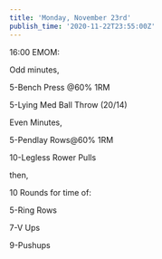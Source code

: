 ```yaml
---
title: 'Monday, November 23rd'
publish_time: '2020-11-22T23:55:00Z'
---
```


16:00 EMOM:

Odd minutes,

5-Bench Press \@60% 1RM

5-Lying Med Ball Throw (20/14)

Even Minutes,

5-Pendlay Rows\@60% 1RM

10-Legless Rower Pulls

then,

10 Rounds for time of:

5-Ring Rows

7-V Ups

9-Pushups
